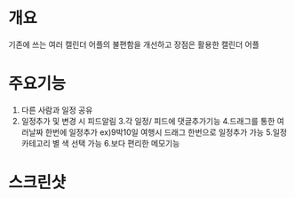 # 개요
기존에 쓰는 여러 캘린더 어플의 불편함을 개선하고 장점은 활용한 캘린더 어플


# 주요기능
1. 다른 사람과 일정 공유
2. 일정추가 및 변경 시 피드알림
3.각 일정/ 피드에 댓글추가기능
4.드래그를 통한 여러날짜 한번에 일정추가
   ex)9박10일 여행시 드래그 한번으로 일정추가 가능
5.일정 카테고리 별 색 선택 가능
6.보다 편리한 메모기능

# 스크린샷

